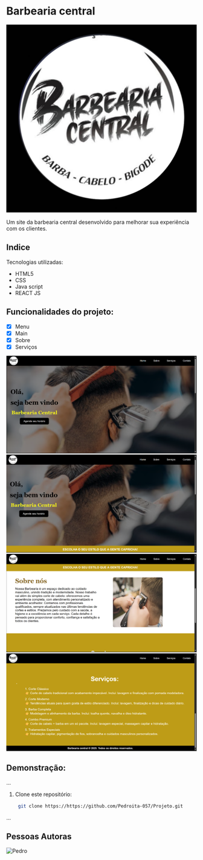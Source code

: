 # Barbearia central

![Barbeariacentral](./src/assets/logo.jpeg)

Um site da barbearia central desenvolvido para melhorar sua experiência com os clientes.

## Indice
 Tecnologias utilizadas:
- HTML5
- CSS
- Java script
- REACT JS

## Funcionalidades do projeto:

- [x] Menu
- [x] Main
- [x] Sobre
- [x] Serviços

![paginas](./src/assets/1.png)
![paginas](./src/assets/2.png)
![paginas](./src/assets/3.png)
![paginas](./src/assets/4.png)

## Demonstração:



...
1. Clone este repositório:
   ```bash
    git clone https://https://github.com/Pedroita-057/Projeto.git
...
## Pessoas Autoras
![Pedro](./src/assets/eu.jpeg) 



